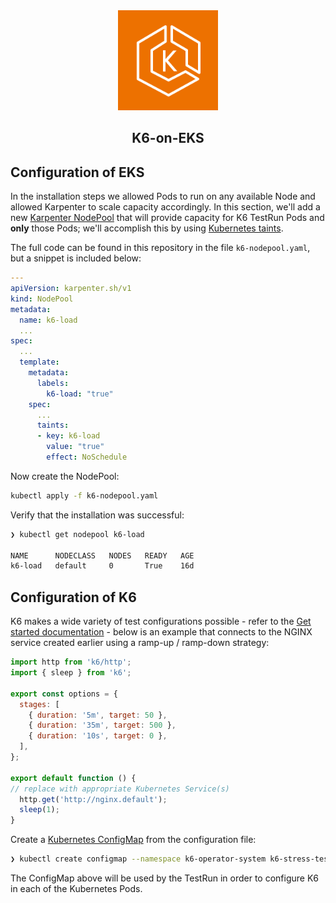 <!-- markdownlint-disable MD041 -->
<div align="center">
  <a href="https://github.com/aws-samples" target="_blank" rel="noopener noreferrer">
    <picture>
      <img width="160" src="docs/images/eks.png" alt="Amazon Elastic Kubernetes Service logo">
    </picture>
  </a>
  
  <br/>

<div align="center">
  <strong>
  <h2>K6-on-EKS</h2>
  </strong>
</div>
</div>


## Configuration of EKS
In the installation steps we allowed Pods to run on any available Node and allowed Karpenter to scale capacity accordingly. In this section, we'll add a new [Karpenter NodePool](https://karpenter.sh/docs/concepts/nodepools/) that will provide capacity for K6 TestRun Pods and **only** those Pods; we'll accomplish this by using [Kubernetes taints](https://kubernetes.io/docs/concepts/scheduling-eviction/taint-and-toleration/).

The full code can be found in this repository in the file `k6-nodepool.yaml`, but a snippet is included below:
```yaml filename="k6-nodepool.yaml"
---
apiVersion: karpenter.sh/v1
kind: NodePool
metadata:
  name: k6-load
  ...
spec:
  ...
  template:
    metadata:
      labels:
        k6-load: "true"
    spec:
      ...
      taints:
      - key: k6-load
        value: "true"
        effect: NoSchedule
```

Now create the NodePool:
```bash
kubectl apply -f k6-nodepool.yaml
```

Verify that the installation was successful:
```bash
❯ kubectl get nodepool k6-load

NAME      NODECLASS   NODES   READY   AGE
k6-load   default     0       True    16d
```

## Configuration of K6
K6 makes a wide variety of test configurations possible - refer to the [Get started documentation](https://grafana.com/docs/k6/latest/get-started/write-your-first-test/) - below is an example that connects to the NGINX service created earlier using a ramp-up / ramp-down strategy:
```js filename="k6.js"
import http from 'k6/http';
import { sleep } from 'k6';

export const options = {
  stages: [
    { duration: '5m', target: 50 },
    { duration: '35m', target: 500 },
    { duration: '10s', target: 0 },
  ],
};

export default function () {
// replace with appropriate Kubernetes Service(s)
  http.get('http://nginx.default');
  sleep(1);
}
```

Create a [Kubernetes ConfigMap](https://kubernetes.io/docs/concepts/configuration/configmap/) from the configuration file:
```bash
❯ kubectl create configmap --namespace k6-operator-system k6-stress-test --from-file k6.js --dry-run=client -o yaml | k apply -f -
```

The ConfigMap above will be used by the TestRun in order to configure K6 in each of the Kubernetes Pods.
